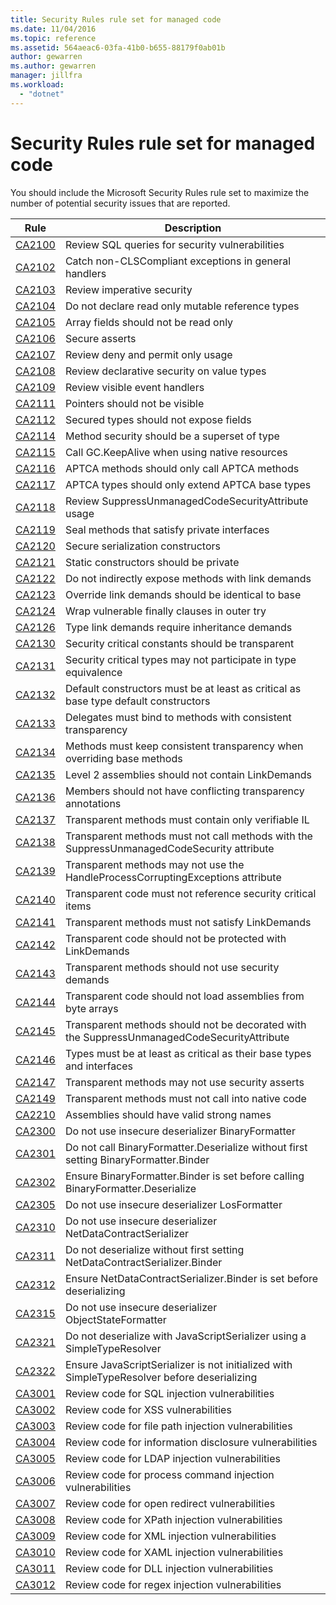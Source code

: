 ```yaml
---
title: Security Rules rule set for managed code
ms.date: 11/04/2016
ms.topic: reference
ms.assetid: 564aeac6-03fa-41b0-b655-88179f0ab01b
author: gewarren
ms.author: gewarren
manager: jillfra
ms.workload:
  - "dotnet"
---
```

# Security Rules rule set for managed code
You should include the Microsoft Security Rules rule set to maximize the number of potential security issues that are reported.

|Rule|Description|
|----------|-----------------|
|[CA2100](../code-quality/ca2100-review-sql-queries-for-security-vulnerabilities.md)|Review SQL queries for security vulnerabilities|
|[CA2102](../code-quality/ca2102-catch-non-clscompliant-exceptions-in-general-handlers.md)|Catch non-CLSCompliant exceptions in general handlers|
|[CA2103](../code-quality/ca2103-review-imperative-security.md)|Review imperative security|
|[CA2104](../code-quality/ca2104-do-not-declare-read-only-mutable-reference-types.md)|Do not declare read only mutable reference types|
|[CA2105](../code-quality/ca2105-array-fields-should-not-be-read-only.md)|Array fields should not be read only|
|[CA2106](../code-quality/ca2106-secure-asserts.md)|Secure asserts|
|[CA2107](../code-quality/ca2107-review-deny-and-permit-only-usage.md)|Review deny and permit only usage|
|[CA2108](../code-quality/ca2108-review-declarative-security-on-value-types.md)|Review declarative security on value types|
|[CA2109](../code-quality/ca2109-review-visible-event-handlers.md)|Review visible event handlers|
|[CA2111](../code-quality/ca2111-pointers-should-not-be-visible.md)|Pointers should not be visible|
|[CA2112](../code-quality/ca2112-secured-types-should-not-expose-fields.md)|Secured types should not expose fields|
|[CA2114](../code-quality/ca2114-method-security-should-be-a-superset-of-type.md)|Method security should be a superset of type|
|[CA2115](../code-quality/ca2115-call-gc-keepalive-when-using-native-resources.md)|Call GC.KeepAlive when using native resources|
|[CA2116](../code-quality/ca2116-aptca-methods-should-only-call-aptca-methods.md)|APTCA methods should only call APTCA methods|
|[CA2117](../code-quality/ca2117-aptca-types-should-only-extend-aptca-base-types.md)|APTCA types should only extend APTCA base types|
|[CA2118](../code-quality/ca2118-review-suppressunmanagedcodesecurityattribute-usage.md)|Review SuppressUnmanagedCodeSecurityAttribute usage|
|[CA2119](../code-quality/ca2119-seal-methods-that-satisfy-private-interfaces.md)|Seal methods that satisfy private interfaces|
|[CA2120](../code-quality/ca2120-secure-serialization-constructors.md)|Secure serialization constructors|
|[CA2121](../code-quality/ca2121-static-constructors-should-be-private.md)|Static constructors should be private|
|[CA2122](../code-quality/ca2122-do-not-indirectly-expose-methods-with-link-demands.md)|Do not indirectly expose methods with link demands|
|[CA2123](../code-quality/ca2123-override-link-demands-should-be-identical-to-base.md)|Override link demands should be identical to base|
|[CA2124](../code-quality/ca2124-wrap-vulnerable-finally-clauses-in-outer-try.md)|Wrap vulnerable finally clauses in outer try|
|[CA2126](../code-quality/ca2126-type-link-demands-require-inheritance-demands.md)|Type link demands require inheritance demands|
|[CA2130](../code-quality/ca2130-security-critical-constants-should-be-transparent.md)|Security critical constants should be transparent|
|[CA2131](../code-quality/ca2131-security-critical-types-may-not-participate-in-type-equivalence.md)|Security critical types may not participate in type equivalence|
|[CA2132](../code-quality/ca2132-default-constructors-must-be-at-least-as-critical-as-base-type-default-constructors.md)|Default constructors must be at least as critical as base type default constructors|
|[CA2133](../code-quality/ca2133-delegates-must-bind-to-methods-with-consistent-transparency.md)|Delegates must bind to methods with consistent transparency|
|[CA2134](../code-quality/ca2134-methods-must-keep-consistent-transparency-when-overriding-base-methods.md)|Methods must keep consistent transparency when overriding base methods|
|[CA2135](../code-quality/ca2135-level-2-assemblies-should-not-contain-linkdemands.md)|Level 2 assemblies should not contain LinkDemands|
|[CA2136](../code-quality/ca2136-members-should-not-have-conflicting-transparency-annotations.md)|Members should not have conflicting transparency annotations|
|[CA2137](../code-quality/ca2137-transparent-methods-must-contain-only-verifiable-il.md)|Transparent methods must contain only verifiable IL|
|[CA2138](../code-quality/ca2138-transparent-methods-must-not-call-methods-with-the-suppressunmanagedcodesecurity-attribute.md)|Transparent methods must not call methods with the SuppressUnmanagedCodeSecurity attribute|
|[CA2139](../code-quality/ca2139-transparent-methods-may-not-use-the-handleprocesscorruptingexceptions-attribute.md)|Transparent methods may not use the HandleProcessCorruptingExceptions attribute|
|[CA2140](../code-quality/ca2140-transparent-code-must-not-reference-security-critical-items.md)|Transparent code must not reference security critical items|
|[CA2141](../code-quality/ca2141-transparent-methods-must-not-satisfy-linkdemands.md)|Transparent methods must not satisfy LinkDemands|
|[CA2142](../code-quality/ca2142-transparent-code-should-not-be-protected-with-linkdemands.md)|Transparent code should not be protected with LinkDemands|
|[CA2143](../code-quality/ca2143-transparent-methods-should-not-use-security-demands.md)|Transparent methods should not use security demands|
|[CA2144](../code-quality/ca2144-transparent-code-should-not-load-assemblies-from-byte-arrays.md)|Transparent code should not load assemblies from byte arrays|
|[CA2145](../code-quality/ca2145-transparent-methods-should-not-be-decorated-with-the-suppressunmanagedcodesecurityattribute.md)|Transparent methods should not be decorated with the SuppressUnmanagedCodeSecurityAttribute|
|[CA2146](../code-quality/ca2146-types-must-be-at-least-as-critical-as-their-base-types-and-interfaces.md)|Types must be at least as critical as their base types and interfaces|
|[CA2147](../code-quality/ca2147-transparent-methods-may-not-use-security-asserts.md)|Transparent methods may not use security asserts|
|[CA2149](../code-quality/ca2149-transparent-methods-must-not-call-into-native-code.md)|Transparent methods must not call into native code|
|[CA2210](../code-quality/ca2210-assemblies-should-have-valid-strong-names.md)|Assemblies should have valid strong names|
|[CA2300](ca2300-do-not-use-insecure-deserializer-binaryformatter.md)|Do not use insecure deserializer BinaryFormatter|
|[CA2301](ca2301-do-not-call-binaryformatter-deserialize-without-first-setting-binaryformatter-binder.md)|Do not call BinaryFormatter.Deserialize without first setting BinaryFormatter.Binder|
|[CA2302](ca2302-ensure-binaryformatter-binder-is-set-before-calling-binaryformatter-deserialize.md)|Ensure BinaryFormatter.Binder is set before calling BinaryFormatter.Deserialize|
|[CA2305](ca2305-do-not-use-insecure-deserializer-losformatter.md)|Do not use insecure deserializer LosFormatter|
|[CA2310](ca2310-do-not-use-insecure-deserializer-netdatacontractserializer.md)|Do not use insecure deserializer NetDataContractSerializer|
|[CA2311](ca2311-do-not-deserialize-without-first-setting-netdatacontractserializer-binder.md)|Do not deserialize without first setting NetDataContractSerializer.Binder|
|[CA2312](ca2312-ensure-netdatacontractserializer-binder-is-set-before-deserializing.md)|Ensure NetDataContractSerializer.Binder is set before deserializing|
|[CA2315](ca2315-do-not-use-insecure-deserializer-objectstateformatter.md)|Do not use insecure deserializer ObjectStateFormatter|
|[CA2321](ca2321-do-not-deserialize-with-javascriptserializer-using-simpletyperesolver.md)|Do not deserialize with JavaScriptSerializer using a SimpleTypeResolver|
|[CA2322](ca2322-ensure-javascriptserializer-is-not-initialized-with-simpletyperesolver-before-deserializing.md)|Ensure JavaScriptSerializer is not initialized with SimpleTypeResolver before deserializing|
|[CA3001](../code-quality/ca3001-review-code-for-sql-injection-vulnerabilities.md)|Review code for SQL injection vulnerabilities|
|[CA3002](../code-quality/ca3002-review-code-for-xss-vulnerabilities.md)|Review code for XSS vulnerabilities|
|[CA3003](../code-quality/ca3003-review-code-for-file-path-injection-vulnerabilities.md)|Review code for file path injection vulnerabilities|
|[CA3004](../code-quality/ca3004-review-code-for-information-disclosure-vulnerabilities.md)|Review code for information disclosure vulnerabilities|
|[CA3005](../code-quality/ca3005-review-code-for-ldap-injection-vulnerabilities.md)|Review code for LDAP injection vulnerabilities|
|[CA3006](../code-quality/ca3006-review-code-for-process-command-injection-vulnerabilities.md)|Review code for process command injection vulnerabilities|
|[CA3007](../code-quality/ca3007-review-code-for-open-redirect-vulnerabilities.md)|Review code for open redirect vulnerabilities|
|[CA3008](../code-quality/ca3008-review-code-for-xpath-injection-vulnerabilities.md)|Review code for XPath injection vulnerabilities|
|[CA3009](../code-quality/ca3009-review-code-for-xml-injection-vulnerabilities.md)|Review code for XML injection vulnerabilities|
|[CA3010](../code-quality/ca3010-review-code-for-xaml-injection-vulnerabilities.md)|Review code for XAML injection vulnerabilities|
|[CA3011](../code-quality/ca3011-review-code-for-dll-injection-vulnerabilities.md)|Review code for DLL injection vulnerabilities|
|[CA3012](../code-quality/ca3012-review-code-for-regex-injection-vulnerabilities.md)|Review code for regex injection vulnerabilities|
